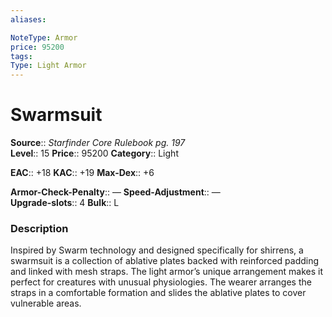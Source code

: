 ```yaml
---
aliases: 

NoteType: Armor
price: 95200
tags: 
Type: Light Armor
---
```


# Swarmsuit

**Source**:: _Starfinder Core Rulebook pg. 197_  
**Level**:: 15
**Price**:: 95200 
**Category**:: Light  

**EAC**:: +18 
**KAC**:: +19 
**Max-Dex**:: +6  

**Armor-Check-Penalty**:: — 
**Speed-Adjustment**:: —  
**Upgrade-slots**:: 4 
**Bulk**:: L

### Description

Inspired by Swarm technology and designed specifically for shirrens, a swarmsuit is a collection of ablative plates backed with reinforced padding and linked with mesh straps. The light armor’s unique arrangement makes it perfect for creatures with unusual physiologies. The wearer arranges the straps in a comfortable formation and slides the ablative plates to cover vulnerable areas.
